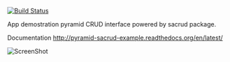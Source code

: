 [![Build Status](https://travis-ci.org/ITCase/pyramid_sacrud_example.png?branch=master)](https://travis-ci.org/ITCase/pyramid_sacrud_example)

App demostration pyramid CRUD interface powered by sacrud package.

Documentation http://pyramid-sacrud-example.readthedocs.org/en/latest/

![ScreenShot](https://raw.github.com/ITCase/pyramid_sacrud_example/master/docs/source/_static/pyramid_dnd.png)

